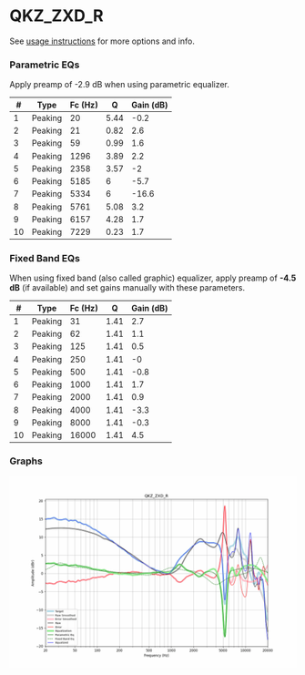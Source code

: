 # QKZ_ZXD_R
See [usage instructions](https://github.com/jaakkopasanen/AutoEq#usage) for more options and info.

### Parametric EQs
Apply preamp of -2.9 dB when using parametric equalizer.

|   # | Type    |   Fc (Hz) |    Q |   Gain (dB) |
|-----|---------|-----------|------|-------------|
|   1 | Peaking |        20 | 5.44 |        -0.2 |
|   2 | Peaking |        21 | 0.82 |         2.6 |
|   3 | Peaking |        59 | 0.99 |         1.6 |
|   4 | Peaking |      1296 | 3.89 |         2.2 |
|   5 | Peaking |      2358 | 3.57 |        -2   |
|   6 | Peaking |      5185 | 6    |        -5.7 |
|   7 | Peaking |      5334 | 6    |       -16.6 |
|   8 | Peaking |      5761 | 5.08 |         3.2 |
|   9 | Peaking |      6157 | 4.28 |         1.7 |
|  10 | Peaking |      7229 | 0.23 |         1.7 |

### Fixed Band EQs
When using fixed band (also called graphic) equalizer, apply preamp of **-4.5 dB** (if available) and set gains manually with these parameters.

|   # | Type    |   Fc (Hz) |    Q |   Gain (dB) |
|-----|---------|-----------|------|-------------|
|   1 | Peaking |        31 | 1.41 |         2.7 |
|   2 | Peaking |        62 | 1.41 |         1.1 |
|   3 | Peaking |       125 | 1.41 |         0.5 |
|   4 | Peaking |       250 | 1.41 |        -0   |
|   5 | Peaking |       500 | 1.41 |        -0.8 |
|   6 | Peaking |      1000 | 1.41 |         1.7 |
|   7 | Peaking |      2000 | 1.41 |         0.9 |
|   8 | Peaking |      4000 | 1.41 |        -3.3 |
|   9 | Peaking |      8000 | 1.41 |        -0.3 |
|  10 | Peaking |     16000 | 1.41 |         4.5 |

### Graphs
![](./QKZ_ZXD_R.png)
